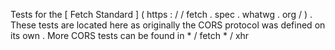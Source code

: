 Tests
for
the
[
Fetch
Standard
]
(
https
:
/
/
fetch
.
spec
.
whatwg
.
org
/
)
.
These
tests
are
located
here
as
originally
the
CORS
protocol
was
defined
on
its
own
.
More
CORS
tests
can
be
found
in
*
/
fetch
*
/
xhr
